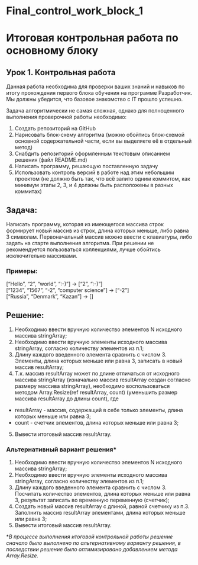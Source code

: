# Final_control_work_block_1
# Итоговая контрольная работа по основному блоку
## Урок 1. Контрольная работа
Данная работа необходима для проверки ваших знаний и навыков по итогу прохождения первого блока обучения на программе Разработчик. Мы должны убедится, что базовое знакомство с IT прошло успешно.

Задача алгоритмически не самая сложная, однако для полноценного выполнения проверочной работы необходимо:

1. Создать репозиторий на GitHub
2. Нарисовать блок-схему алгоритма (можно обойтись блок-схемой основной содержательной части, если вы выделяете её в отдельный метод)
3. Снабдить репозиторий оформленным текстовым описанием решения (файл README.md)
4. Написать программу, решающую поставленную задачу
5. Использовать контроль версий в работе над этим небольшим проектом (не должно быть так, что всё залито одним коммитом, как минимум этапы 2, 3, и 4 должны быть расположены в разных коммитах)

## Задача: 
Написать программу, которая из имеющегося массива строк формирует новый массив из строк, длина которых меньше, либо равна 3 символам. Первоначальный массив можно ввести с клавиатуры, либо задать на старте выполнения алгоритма. При решении не рекомендуется пользоваться коллекциями, лучше обойтись исключительно массивами.

### Примеры:
[“Hello”, “2”, “world”, “:-)”] → [“2”, “:-)”]<br/>
[“1234”, “1567”, “-2”, “computer science”] → [“-2”]<br/>
[“Russia”, “Denmark”, “Kazan”] → []

## Решение:
1. Необходимо ввести вручную количество элементов N исходного массива stringArray;
2. Необходимо ввести вручную элементы исходного массива stringArray, согласно количеству элементов из п.1;
3. Длину каждого введенного элемента сравнить с числом 3. Элементы, длина которых меньше или равна 3, записать в новый массив resultArray;
4. Т.к. массив resultArray может по длине отличаться от исходного массива stringArray (изначально массив resultArray создан согласно размеру массива stringArray), необходимо воспользоваться методом Array.Resize(ref resultArray, count) (уменьшить размер массива resultArray до длины count), где 
* resultArray - массив, содержащий в себе только элементы, длина которых меньше или равна 3;
* count - счетчик элементов, длина которых меньше или равна 3;
5. Вывести итоговый массив resultArray.

### Альтернативный вариант решения*
1. Необходимо ввести вручную количество элементов N исходного массива stringArray;
2. Необходимо ввести вручную элементы исходного массива stringArray, согласно количеству элементов из п.1;
3. Длину каждого введенного элемента сравнить с числом 3. Посчитать количество элементов, длина которых меньше или равна 3, результат записать во временную переменную (счетчик);
4. Создать новый массив resultArray с длиной, равной счетчику из п.3. Заполнить массив resultArray элементами, длина которых меньше или равна 3;
5. Вывести итоговый массив resultArray.

**В процессе выполнения итоговой контрольной работы решение сначало было выполнено по альтернативному варианту решения, в последствии решение было оптимизировано добавлением метода Array.Resize.* 